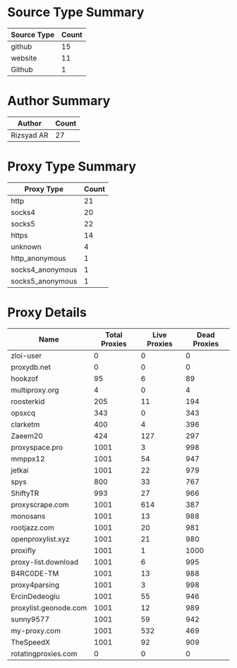 # Source Type Summary

| Source Type | Count |
|-------------|-------|
| github | 15 |
| website | 11 |
| Github | 1 |


# Author Summary

| Author | Count |
|--------|-------|
| Rizsyad AR | 27 |


# Proxy Type Summary

| Proxy Type | Count |
|------------|-------|
| http | 21 |
| socks4 | 20 |
| socks5 | 22 |
| https | 14 |
| unknown | 4 |
| http_anonymous | 1 |
| socks4_anonymous | 1 |
| socks5_anonymous | 1 |


# Proxy Details

| Name | Total Proxies | Live Proxies | Dead Proxies |
|------|---------------|--------------|---------------|
| zloi-user | 0 | 0 | 0 |
| proxydb.net | 0 | 0 | 0 |
| hookzof | 95 | 6 | 89 |
| multiproxy.org | 4 | 0 | 4 |
| roosterkid | 205 | 11 | 194 |
| opsxcq | 343 | 0 | 343 |
| clarketm | 400 | 4 | 396 |
| Zaeem20 | 424 | 127 | 297 |
| proxyspace.pro | 1001 | 3 | 998 |
| mmppx12 | 1001 | 54 | 947 |
| jetkai | 1001 | 22 | 979 |
| spys | 800 | 33 | 767 |
| ShiftyTR | 993 | 27 | 966 |
| proxyscrape.com | 1001 | 614 | 387 |
| monosans | 1001 | 13 | 988 |
| rootjazz.com | 1001 | 20 | 981 |
| openproxylist.xyz | 1001 | 21 | 980 |
| proxifly | 1001 | 1 | 1000 |
| proxy-list.download | 1001 | 6 | 995 |
| B4RC0DE-TM | 1001 | 13 | 988 |
| proxy4parsing | 1001 | 3 | 998 |
| ErcinDedeoglu | 1001 | 55 | 946 |
| proxylist.geonode.com | 1001 | 12 | 989 |
| sunny9577 | 1001 | 59 | 942 |
| my-proxy.com | 1001 | 532 | 469 |
| TheSpeedX | 1001 | 92 | 909 |
| rotatingproxies.com | 0 | 0 | 0 |
